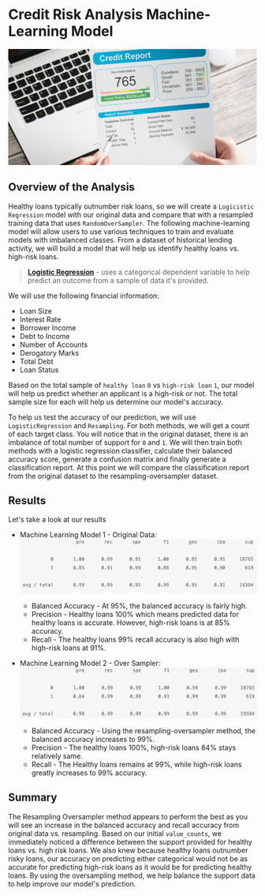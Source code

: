 # Credit Risk Analysis Machine-Learning Model
![machinelearning](images/credit_report.jpg)

## Overview of the Analysis

 Healthy loans typically outnumber risk loans, so we will create a `Logicistic Regression` model with our original data and compare that with a resampled training data that uses `RandomOverSampler`.  The following machine-learning model will allow users to use various techniques to train and evaluate models with imbalanced classes.  From a dataset of historical lending activity, we will build a model that will help us identify healthy loans vs. high-risk loans. 

  > **[Logistic Regression](https://towardsdatascience.com/logistic-regression-detailed-overview-46c4da4303bc)** - uses a categorical dependent variable to help predict an outcome from a sample of data it's provided.

We will use the following financial information:

* Loan Size
* Interest Rate
* Borrower Income
* Debt to Income
* Number of Accounts
* Derogatory Marks
* Total Debt
* Loan Status

Based on the total sample of `healthy loan` `0` vs `high-risk loan` `1`, our model will help us predict whether an applicant is a high-risk or not.  The total sample size for each will help us determine our model's accuracy.

To help us test the accuracy of our prediction, we will use `LogisticRegression` and `Resampling`.  For both methods, we will get a count of each target class.  You will notice that in the original dataset, there is an imbalance of total number of support for `0` and `1`.  We will then train both methods with a logistic regression classifier, calculate their balanced accuracy score, generate a confusion matrix and finally generate a classification report.  At this point we will compare the classification report from the original dataset to the resampling-oversampler dataset.

## Results

Let's take a look at our results

* Machine Learning Model 1 - Original Data:
![original](images/original_report.jpg)
  * Balanced Accuracy - At 95%, the balanced accuracy is fairly high.
  * Precision - Healthy loans 100% which means predicted data for healthy loans is accurate.  However, high-risk loans is at 85% accuracy.
  * Recall - The healthy loans 99% recall accuracy is also high with high-risk loans at 91%.


* Machine Learning Model 2 - Over Sampler:
![imbalanced](images/imbalanced_report.jpg)
  * Balanced Accuracy - Using the resampling-oversampler method, the balanced accuracy increases to 99%.
  * Precision - The healthy loans 100%, high-risk loans 84% stays relatively same.
  * Recall - The Healthy loans remains at 99%, while high-risk loans greatly increases to 99% accuracy.

## Summary

The Resampling Oversampler method appears to perform the best as you will see an increase in the balanced accuracy and recall accuracy from original data vs. resampling.  Based on our initial `value_counts`, we immediately noticed a difference between the support provided for healthy loans vs. high risk loans.  We also knew because healthy loans outnumber risky loans, our accuracy on predicting either categorical would not be as accurate for predicting high-risk loans as it would be for predicting healthy loans.  By using the oversampling method, we help balance the support data to help improve our model's prediction.
